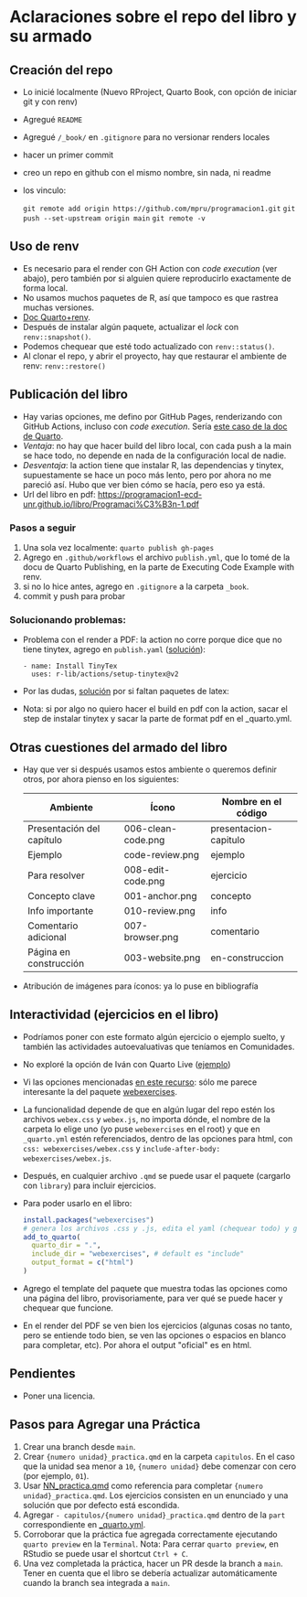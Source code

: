 # Aclaraciones sobre el repo del libro y su armado

## Creación del repo

- Lo inicié localmente (Nuevo RProject, Quarto Book, con opción de iniciar git y con renv)
- Agregué `README`
- Agregué `/_book/` en `.gitignore` para no versionar renders locales
- hacer un primer commit
- creo un repo en github con el mismo nombre, sin nada, ni readme
- los vinculo:

	`git remote add origin https://github.com/mpru/programacion1.git`
	`git push --set-upstream origin main`
	`git remote -v`


## Uso de renv

- Es necesario para el render con GH Action con *code execution* (ver abajo), pero también por si alguien quiere reproducirlo exactamente de forma local.
- No usamos muchos paquetes de R, así que tampoco es que rastrea muchas versiones.
- [Doc Quarto+renv](https://quarto.org/docs/projects/virtual-environments.html#using-renv).
- Después de instalar algún paquete, actualizar el *lock* con `renv::snapshot()`.
- Podemos chequear que esté todo actualizado con `renv::status()`.
- Al clonar el repo, y abrir el proyecto, hay que restaurar el ambiente de renv: `renv::restore()`


## Publicación del libro

- Hay varias opciones, me defino por GitHub Pages, renderizando con GitHub Actions, incluso con *code execution*. Sería [este caso de la doc de Quarto](https://quarto.org/docs/publishing/github-pages.html#executing-code).
- *Ventaja*: no hay que hacer build del libro local, con cada push a la main se hace todo, no depende en nada de la configuración local de nadie.
- *Desventaja*: la action tiene que instalar R, las dependencias y tinytex, supuestamente se hace un poco más lento, pero por ahora no me pareció así. Hubo que ver bien cómo se hacía, pero eso ya está.
- Url del libro en pdf: https://programacion1-ecd-unr.github.io/libro/Programaci%C3%B3n-1.pdf
  
### Pasos a seguir

1. Una sola vez localmente: `quarto publish gh-pages`
2. Agrego en `.github/workflows` el archivo `publish.yml`, que lo tomé de la docu de Quarto Publishing, en la parte de Executing Code Example with renv.
3. si no lo hice antes, agrego en `.gitignore` a la carpeta `_book`.
4. commit y push para probar

### Solucionando problemas:

- Problema con el render a PDF: la action no corre porque dice que no tiene tinytex, agrego en `publish.yaml` ([solución](https://github.com/r-lib/actions/tree/v2-branch/setup-tinytex)):

  ```
  - name: Install TinyTex
    uses: r-lib/actions/setup-tinytex@v2
  ```

- Por las dudas, [solución](https://forum.posit.co/t/add-latex-tinytex-dependencies-to-github-actions/90896/2) por si faltan paquetes de latex:
- Nota: si por algo no quiero hacer el build en pdf con la action, sacar el step de instalar tinytex y sacar la parte de format pdf en el _quarto.yml.

## Otras cuestiones del armado del libro

- Hay que ver si después usamos estos ambiente o queremos definir otros, por ahora pienso en los siguientes:

	| **Ambiente**              | **Ícono**          | **Nombre en el código** |
	|---------------------------|--------------------|-------------------------|
	| Presentación del capítulo | 006-clean-code.png | presentacion-capitulo   |
	| Ejemplo                   | code-review.png    | ejemplo                 |
	| Para resolver             | 008-edit-code.png  | ejercicio               |
	| Concepto clave            | 001-anchor.png     | concepto                |
	| Info importante           | 010-review.png     | info                    |
	| Comentario adicional      | 007-browser.png    | comentario              |
	| Página en construcción    | 003-website.png    | en-construccion         |

- Atribución de imágenes para íconos: ya lo puse en bibliografía

## Interactividad (ejercicios en el libro)

- Podríamos poner con este formato algún ejercicio o ejemplo suelto, y también las actividades autoevaluativas que teníamos en Comunidades.
- No exploré la opción de Iván con Quarto Live ([ejemplo](https://ivanm26.github.io/test.quarto.live/))
- Vi las opciones mencionadas [en este recurso](https://utrechtuniversity.github.io/open-textbooks/interactivity.html): sólo me parece interesante la del paquete [webexercises](https://psyteachr.github.io/webexercises/).
- La funcionalidad depende de que en algún lugar del repo estén los archivos `webex.css` y `webex.js`, no importa dónde, el nombre de la carpeta lo elige uno (yo puse `webexercises` en el root) y que en `_quarto.yml` estén referenciados, dentro de las opciones para html, con `css: webexercises/webex.css` y `include-after-body: webexercises/webex.js`.
- Después, en cualquier archivo `.qmd` se puede usar el paquete (cargarlo con `library`) para incluir ejercicios. 
- Para poder usarlo en el libro:

	```r
	install.packages("webexercises")
	# genera los archivos .css y .js, edita el yaml (chequear todo) y genera un qmd de ejemplo
	add_to_quarto(
	  quarto_dir = ".",
	  include_dir = "webexercises", # default es "include"
	  output_format = c("html")
	)
	```

- Agrego el template del paquete que muestra todas las opciones como una página del libro, provisoriamente, para ver qué se puede hacer y chequear que funcione.
- En el render del PDF se ven bien los ejercicios (algunas cosas no tanto, pero se entiende todo bien, se ven las opciones o espacios en blanco para completar, etc). Por ahora el output "oficial" es en html.

## Pendientes

- Poner una licencia.

## Pasos para Agregar una Práctica

1. Crear una branch desde `main`.
1. Crear `{numero unidad}_practica.qmd` en la carpeta `capitulos`. En el caso que la unidad sea menor a `10`, `{numero unidad}` debe comenzar con cero (por ejemplo, `01`).
2. Usar [NN_practica.qmd](templates/NN_practica.qmd) como referencia para completar `{numero unidad}_practica.qmd`. Los ejercicios consisten en un enunciado y una solución que por defecto está escondida.
3. Agregar `- capitulos/{numero unidad}_practica.qmd` dentro de la `part` correspondiente en [_quarto.yml](_quarto.yml).
4. Corroborar que la práctica fue agregada correctamente ejecutando `quarto preview` en la `Terminal`. Nota: Para cerrar `quarto preview`, en RStudio se puede usar el shortcut `Ctrl + C`.
5. Una vez completada la práctica, hacer un PR desde la branch a `main`. Tener en cuenta que el libro se debería actualizar automáticamente cuando la branch sea integrada a `main`.
